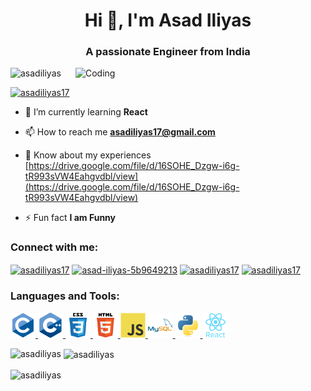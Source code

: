 <h1 align="center">Hi 👋, I'm Asad Iliyas</h1>
<h3 align="center">A passionate Engineer from India</h3>
<img align="right" alt="Coding" width="400" src="https://cdn.dribbble.com/users/1162077/screenshots/3848914/programmer.gif">

<p align="left"> <img src="https://komarev.com/ghpvc/?username=asadiliyas&label=Profile%20views&color=0e75b6&style=flat" alt="asadiliyas" /> </p>

<p align="left"> <a href="https://twitter.com/asadiliyas17" target="blank"><img src="https://img.shields.io/twitter/follow/asadiliyas17?logo=twitter&style=for-the-badge" alt="asadiliyas17" /></a> </p>

- 🌱 I’m currently learning **React**

- 📫 How to reach me **asadiliyas17@gmail.com**

- 📄 Know about my experiences [https://drive.google.com/file/d/16SOHE_Dzgw-i6g-tR993sVW4Eahgvdbl/view](https://drive.google.com/file/d/16SOHE_Dzgw-i6g-tR993sVW4Eahgvdbl/view)

- ⚡ Fun fact **I am Funny**

<h3 align="left">Connect with me:</h3>
<p align="left">
<a href="https://twitter.com/asadiliyas17" target="blank"><img align="center" src="https://raw.githubusercontent.com/rahuldkjain/github-profile-readme-generator/master/src/images/icons/Social/twitter.svg" alt="asadiliyas17" height="30" width="40" /></a>
<a href="https://linkedin.com/in/asad-iliyas-5b9649213" target="blank"><img align="center" src="https://raw.githubusercontent.com/rahuldkjain/github-profile-readme-generator/master/src/images/icons/Social/linked-in-alt.svg" alt="asad-iliyas-5b9649213" height="30" width="40" /></a>
<a href="https://www.leetcode.com/asadiliyas17" target="blank"><img align="center" src="https://raw.githubusercontent.com/rahuldkjain/github-profile-readme-generator/master/src/images/icons/Social/leet-code.svg" alt="asadiliyas17" height="30" width="40" /></a>
<a href="https://auth.geeksforgeeks.org/user/asadiliyas17" target="blank"><img align="center" src="https://raw.githubusercontent.com/rahuldkjain/github-profile-readme-generator/master/src/images/icons/Social/geeks-for-geeks.svg" alt="asadiliyas17" height="30" width="40" /></a>
</p>

<h3 align="left">Languages and Tools:</h3>
<p align="left"> <a href="https://www.cprogramming.com/" target="_blank" rel="noreferrer"> <img src="https://raw.githubusercontent.com/devicons/devicon/master/icons/c/c-original.svg" alt="c" width="40" height="40"/> </a> <a href="https://www.w3schools.com/cpp/" target="_blank" rel="noreferrer"> <img src="https://raw.githubusercontent.com/devicons/devicon/master/icons/cplusplus/cplusplus-original.svg" alt="cplusplus" width="40" height="40"/> </a> <a href="https://www.w3schools.com/css/" target="_blank" rel="noreferrer"> <img src="https://raw.githubusercontent.com/devicons/devicon/master/icons/css3/css3-original-wordmark.svg" alt="css3" width="40" height="40"/> </a> <a href="https://www.w3.org/html/" target="_blank" rel="noreferrer"> <img src="https://raw.githubusercontent.com/devicons/devicon/master/icons/html5/html5-original-wordmark.svg" alt="html5" width="40" height="40"/> </a> <a href="https://developer.mozilla.org/en-US/docs/Web/JavaScript" target="_blank" rel="noreferrer"> <img src="https://raw.githubusercontent.com/devicons/devicon/master/icons/javascript/javascript-original.svg" alt="javascript" width="40" height="40"/> </a> <a href="https://www.mysql.com/" target="_blank" rel="noreferrer"> <img src="https://raw.githubusercontent.com/devicons/devicon/master/icons/mysql/mysql-original-wordmark.svg" alt="mysql" width="40" height="40"/> </a> <a href="https://www.python.org" target="_blank" rel="noreferrer"> <img src="https://raw.githubusercontent.com/devicons/devicon/master/icons/python/python-original.svg" alt="python" width="40" height="40"/> </a> <a href="https://reactjs.org/" target="_blank" rel="noreferrer"> <img src="https://raw.githubusercontent.com/devicons/devicon/master/icons/react/react-original-wordmark.svg" alt="react" width="40" height="40"/> </a> </p>

<p><img align="left" src="https://github-readme-stats.vercel.app/api/top-langs?username=asadiliyas&show_icons=true&locale=en&layout=compact" alt="asadiliyas" /></p>

<p>&nbsp;<img align="center" src="https://github-readme-stats.vercel.app/api?username=asadiliyas&show_icons=true&locale=en" alt="asadiliyas" /></p>

<p><img align="center" src="https://github-readme-streak-stats.herokuapp.com/?user=asadiliyas&" alt="asadiliyas" /></p>

